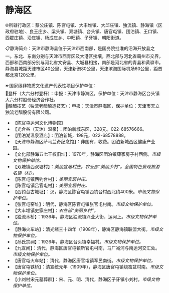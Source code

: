 # 静海区  
🌐所辖行政区：蔡公庄镇、陈官屯镇、大丰堆镇、大邱庄镇、独流镇、静海镇（区政府驻地）、良王庄乡、梁头镇、双塘镇、台头镇、唐官屯镇、团泊镇、王口镇、西翟庄镇、沿庄镇、杨成庄乡、中旺镇、子牙镇、朝阳街道。  

📋静海简介：天津市静海县位于天津市西南部，是国务院批准的沿海开放县之一。东北、东南分别与天津市西青区及大港区接壤，西北部与河北省霸州市交界，西部和西南部分别与河北省文安县、大城县相接，南部是河北省的青县和黄骅市。静海县城距天津市区40公里，天津新港80公里，天津滨海国际机场60公里，距首都北京120公里。  

⏩国家级非物质文化遗产代表性项目保护单位：  
🔸登杆（大六分村登杆）：申报：天津市静海区，保护单位：天津市静海区台头镇大六分村股份经济合作社。  
🔸酿醋技艺（独流老醋酿造技艺）：申报：天津市静海区，保护单位：天津市天立独流老醋股份有限公司。  

* 【陈官屯运河文化博物馆】  
* 【光合谷（天沐）温泉】：团泊新城东区，328元。022-68576666。  
* 【团泊湖温泉酒店】：团泊新城，198元，022-68578888。  
* 【天津市静海区萨马兰奇纪念馆】：非国有，收费。团泊新城西区健康产业园。  
* 【文化部静海五七干校旧址】：1970年，静海区团泊镇薛家房子村西侧。*市级文物保护单位。*  
* 【双塘镇西双塘村】：*美丽宜居村庄。农业部“美丽乡村”。全国特色景观旅游名镇（村）。*  
* 【陈官屯镇西钓台村】：*美丽宜居村庄。*  
* 【陈官屯镇吕官屯村】：*美丽宜居村庄。*  
* 【西钓台古城址】：汉，静海区陈官屯镇西钓台村西北约400米。*市级文物保护单位。*  
* 【张官屯窑址】：明代，静海区陈官屯镇张官屯村南。*市级文物保护单位。*  
* 【大丰堆镇史家庄村】：*农业部“美丽乡村”。*  
* 【独流木桥】：1936年，静海区独流镇兴业大街，运河上。*市级文物保护单位。*  
* 【静海火车站】：清光绪三十四年（1908年），静海区静海镇联盟大街。*市级文物保护单位。*  
* 【孙氏宗祠】：1926年，静海区台头镇幸福村。*市级文物保护单位。*  
* 【九宣闸】：清代，静海区唐官屯镇靳官屯村南，马厂减河与南运河交汇处。*市级文物保护单位。*  
* 【唐官屯火车站】：清代，静海区唐官屯镇军民南街。*市级文物保护单位。*  
* 【唐官屯铁桥】：清宣统元年（1909年），静海区唐官屯镇烧窑盆村南。*市级文物保护单位。*  
* 【小刘村宋元墓葬群】：宋、元、明、清代，静海区子牙镇小刘村。*市级文物保护单位。*  